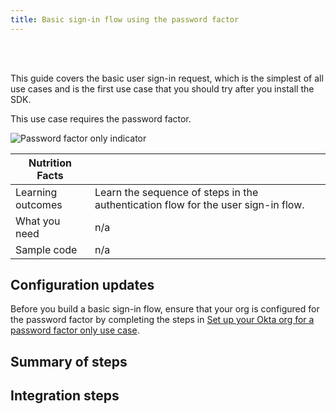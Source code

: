 ```yaml
---
title: Basic sign-in flow using the password factor
---
```


<div class="oie-embedded-sdk">

<ApiLifecycle access="ie" /><br>
<ApiLifecycle access="Limited GA" /><br>

This guide covers the basic user sign-in request, which is the simplest of all use cases and is the first use case that you should try after you install the SDK.

This use case requires the password factor.

<div class="common-image-format">

![Password factor only indicator](/img/oie-embedded-sdk/factor-password-only.png)

</div>

 Nutrition Facts                                                                          |                                                                                      |
| --------------------------------------------------------------------------------  | -------------------------------------------------------------------------               |
| Learning outcomes                     | Learn the sequence of steps in the authentication flow for the user sign-in flow.                                                       |
| What you need | n/a                                                     |
| Sample code                                                        | n/a                                                      |

<StackSelector class="cleaner-selector"/>

## Configuration updates

Before you build a basic sign-in flow, ensure that your org is configured for the password factor by completing the steps in [Set up your Okta org for a password factor only use case](/docs/guides/oie-embedded-common-org-setup/-/main/#set-up-your-okta-org-for-a-password-factor-only-use-case).

## Summary of steps

<StackSelector snippet="summaryofsteps" noSelector />

## Integration steps

<StackSelector snippet="integrationsteps" noSelector />

<StackSelector snippet="getuserprofile" noSelector />

</div>
